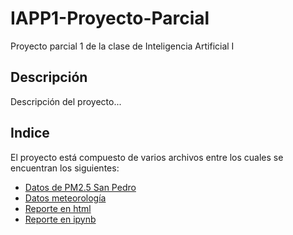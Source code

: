 # IAPP1-Proyecto-Parcial
Proyecto parcial 1 de la clase de Inteligencia Artificial I

## Descripción 
Descripción del proyecto...

## Indice
El proyecto está compuesto de varios archivos entre los cuales se encuentran los siguientes: 
- [Datos de PM2.5 San Pedro](./Datos%20SINAICA-PM2.5-P24H-2022.csv)
- [Datos meteorología](./weather%20data%20MTY.csv)
- [Reporte en html](./PP1_531712.html)
- [Reporte en ipynb](./PP1_531712.ipynb)
